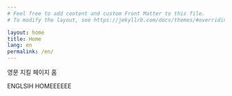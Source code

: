```yaml
---
# Feel free to add content and custom Front Matter to this file.
# To modify the layout, see https://jekyllrb.com/docs/themes/#overriding-theme-defaults

layout: home
title: Home
lang: en
permalink: /en/
---
```


영문 지킬 페이지 홈

ENGLSIH HOMEEEEEE